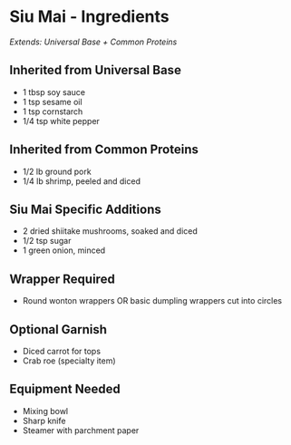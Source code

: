 # Siu Mai - Ingredients

*Extends: Universal Base + Common Proteins*

## Inherited from Universal Base
- 1 tbsp soy sauce
- 1 tsp sesame oil
- 1 tsp cornstarch
- 1/4 tsp white pepper

## Inherited from Common Proteins
- 1/2 lb ground pork
- 1/4 lb shrimp, peeled and diced

## Siu Mai Specific Additions
- 2 dried shiitake mushrooms, soaked and diced
- 1/2 tsp sugar
- 1 green onion, minced

## Wrapper Required
- Round wonton wrappers OR basic dumpling wrappers cut into circles

## Optional Garnish
- Diced carrot for tops
- Crab roe (specialty item)

## Equipment Needed
- Mixing bowl
- Sharp knife
- Steamer with parchment paper
